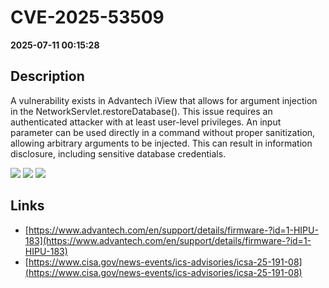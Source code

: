 # CVE-2025-53509

**2025-07-11 00:15:28**

## Description
A vulnerability exists in Advantech iView that allows for argument 
injection in the NetworkServlet.restoreDatabase(). This issue requires 
an authenticated attacker with at least user-level privileges. An input 
parameter can be used directly in a command without proper sanitization,
 allowing arbitrary arguments to be injected. This can result in 
information disclosure, including sensitive database credentials.

![](https://img.shields.io/static/v1?label=Score&message=7.1&color=red)
![](https://img.shields.io/static/v1?label=Severity&message=HIGH&color=red)
![](https://img.shields.io/static/v1?label=CWE&message=SQL&color=green)

## Links
- [https://www.advantech.com/en/support/details/firmware-?id=1-HIPU-183](https://www.advantech.com/en/support/details/firmware-?id=1-HIPU-183)
- [https://www.cisa.gov/news-events/ics-advisories/icsa-25-191-08](https://www.cisa.gov/news-events/ics-advisories/icsa-25-191-08)
